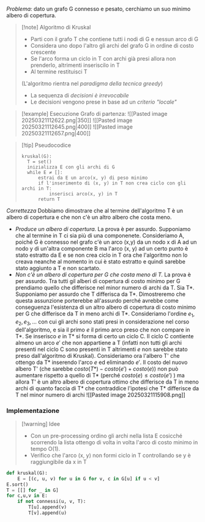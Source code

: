 *Problema:* dato un grafo G connesso e pesato, cerchiamo un suo minimo albero di copertura.

>[!note] Algoritmo di Kruskal
>- Parti con il grafo T che contiene tutti i nodi di G e nessun arco di G
>- Considera uno dopo l'altro gli archi del grafo G in ordine di costo crescente
>- Se l'arco forma un ciclo in T con archi già presi allora non prenderlo, altrimenti inseriscilo in T
>- Al termine restituisci T
>
>(L'algoritmo rientra nel *paradigma della tecnica greedy*)
>- La sequenza di *decisioni è irrevocabile*
>- Le decisioni vengono prese in base ad un *criterio "locale"*

>[!example] Esecuzione
>Grafo di partenza:
>![[Pasted image 20250321112622.png|350]]
>![[Pasted image 20250321112645.png|400]]
>![[Pasted image 20250321112657.png|400]]

>[!tip] Pseudocodice
>```
>kruskal(G):
>	T = set()
>	inizializza E con gli archi di G
>	while E ≠ []:
>		estrai da E un arco(x, y) di peso minimo
>		if l'inserimento di (x, y) in T non crea ciclo con gli archi in T:
>			inserisci arco(x, y) in T
>		return T
>
>```

*Correttezza*
Dobbiamo dimostrare che al termine dell'algoritmo T è un albero di copertura e che non c'è un altro albero che costa meno.

- *Produce un albero di copertura*. La prova è per assurdo. Supponiamo che al termine in T ci sia più di una componenete. Consideriamo A, poiché G è connesso nel grafo c'è un arco (x,y) da un nodo x di A ad un nodo y di un'altra componente B ma l'arco (x, y) ad un certo punto è stato estratto da E e se non crea ciclo in T ora che l'algoritmo non lo creava neanche al momento in cui è stato estratto e quindi sarebbe stato aggiunto a T e non scartato.
- *Non c'è un albero di copertura per G che costa meno di T.* La prova è per assurdo. Tra tutti gil alberi di copertura di costo minimo per G prendiamo quello che differisce nel minor numero di archi da T. Sia T*. Supponiamo per assurdo che T differisca da T*. Dimostreremo che questa assunzione porterebbe all'assurdo perché avrebbe come conseguenza l'esistenza di un altro albero di copertura di costo minimo per G che differisce da T in meno archi di T*. Consideriamo l'ordine $e_1, e_2, e_3, ...$ con cui gli archi sono stati presi in considerazione nel corso dell'algoritmo, e sia il primo $e$ il primo arco preso che non compare in T*. Se inserisco $e$ in T* si forma di certo un ciclo C. Il ciclo C contiente almeno un arco $e'$ che non appartiene a T (infatti non tutti gli archi presenti nel ciclo C sono presenti in T altrimenti $e$ non sarebbe stato preso dall'algoritmo di Kruskal). Consideriamo ora l'albero T' che ottengo da T* inserendo l'arco $e$ ed eliminando $e'$. Il costo del nuovo albero T' (che sarebbe $costo(T*)- costo(e')+costo(e)$) non può aumentare rispetto a quello di T* (perché $costo(e) \leq costo(e')$ ) ma allora T' è un altro albero di copertura ottimo che differisce da T in meno archi di quanto faccia di T* che contraddice l'ipotesi che T* differisce da T nel minor numero di archi
![[Pasted image 20250321115908.png]]
### Implementazione
>[!warning] Idee
>- Con un pre-processing ordino gli archi nella lista E cosicché scorrendo la lista ottengo di volta in volta l'arco di costo minimo in tempo O(1).
>- Verifico che l'arco (x, y) non formi ciclo in T controllando se y è raggiungibile da x in T

```Python
def kruskal(G):
	E = [(c, u, v) for u in G for v, c in G[u] if u < v]
E.sort()
T = [[] for _ in G]
for c,u,v in E:
	if not connessi(u, v, T):
		T[u].append(v)
		T[v].append(u)
 
```
